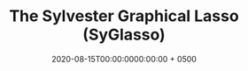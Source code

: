 ---
title: "The Sylvester Graphical Lasso (SyGlasso)"
collection: publications
permalink: /publication/pmlr-v108-wang20d
date: 2020-08-15T00:00:0000:00:00 + 0500
venue: 'Proceedings of the Twenty Third International Conference on Artificial Intelligence and Statistics'
paperurl: 'http://proceedings.mlr.press/v108/wang20d.html'
pubtype: 'article'
authors: '<b><i>Y. Wang</i></b>, B. Jang, A. Hero'
excerpt_separator: ""
---
